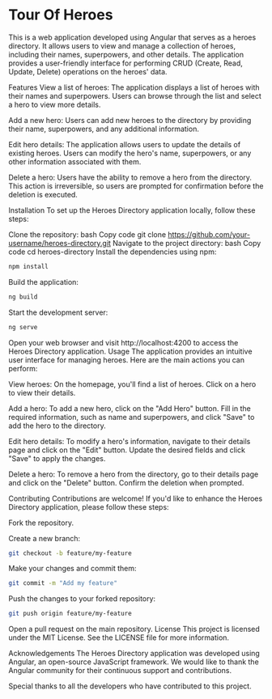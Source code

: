# Tour Of Heroes

This is a web application developed using Angular that serves as a heroes directory. It allows users to view and manage a collection of heroes, including their names, superpowers, and other details. The application provides a user-friendly interface for performing CRUD (Create, Read, Update, Delete) operations on the heroes' data.

Features
View a list of heroes: The application displays a list of heroes with their names and superpowers. Users can browse through the list and select a hero to view more details.

Add a new hero: Users can add new heroes to the directory by providing their name, superpowers, and any additional information.

Edit hero details: The application allows users to update the details of existing heroes. Users can modify the hero's name, superpowers, or any other information associated with them.

Delete a hero: Users have the ability to remove a hero from the directory. This action is irreversible, so users are prompted for confirmation before the deletion is executed.

Installation
To set up the Heroes Directory application locally, follow these steps:

Clone the repository:
bash
Copy code
git clone https://github.com/your-username/heroes-directory.git
Navigate to the project directory:
bash
Copy code
cd heroes-directory
Install the dependencies using npm:
```bash
npm install
```
Build the application:
```bash
ng build
```
Start the development server:
```bash
ng serve
```
Open your web browser and visit http://localhost:4200 to access the Heroes Directory application.
Usage
The application provides an intuitive user interface for managing heroes. Here are the main actions you can perform:

View heroes: On the homepage, you'll find a list of heroes. Click on a hero to view their details.

Add a hero: To add a new hero, click on the "Add Hero" button. Fill in the required information, such as name and superpowers, and click "Save" to add the hero to the directory.

Edit hero details: To modify a hero's information, navigate to their details page and click on the "Edit" button. Update the desired fields and click "Save" to apply the changes.

Delete a hero: To remove a hero from the directory, go to their details page and click on the "Delete" button. Confirm the deletion when prompted.

Contributing
Contributions are welcome! If you'd like to enhance the Heroes Directory application, please follow these steps:

Fork the repository.

Create a new branch:

```bash
git checkout -b feature/my-feature
```
Make your changes and commit them:
```bash
git commit -m "Add my feature"
```
Push the changes to your forked repository:
```bash
git push origin feature/my-feature
```
Open a pull request on the main repository.
License
This project is licensed under the MIT License. See the LICENSE file for more information.

Acknowledgements
The Heroes Directory application was developed using Angular, an open-source JavaScript framework. We would like to thank the Angular community for their continuous support and contributions.

Special thanks to all the developers who have contributed to this project.
